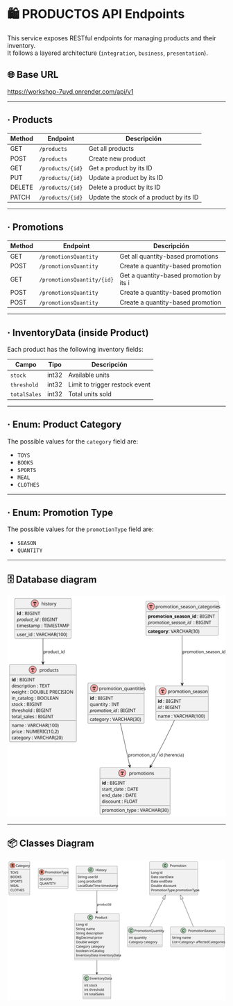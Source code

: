 # 🛍️ PRODUCTOS API Endpoints

This service exposes RESTful endpoints for managing products and their inventory.  
It follows a layered architecture (`integration`, `business`, `presentation`).

## 🌐 Base URL

https://workshop-7uvd.onrender.com/api/v1

---

## · Products

| Method | Endpoint               | Descripción                             |
|--------|------------------------|-----------------------------------------|
| GET    | `/products`            | Get all products                        |
| POST   | `/products`            | Create new product                      |
| GET    | `/products/{id}`       | Get a product by its ID                 |
| PUT    | `/products/{id}`       | Update a product by its ID              |
| DELETE | `/products/{id}`       | Delete a product by its ID              |
| PATCH  | `/products/{id}`       | Update the stock of a product by its ID |

---

## · Promotions

| Method | Endpoint                   | Descripción                             |
|--------|----------------------------|-----------------------------------------|
| GET    | `/promotionsQuantity`      | Get all quantity-based promotions       |
| POST   | `/promotionsQuantity`      | Create a quantity-based promotion       |
| GET    | `/promotionsQuantity/{id}` | Get a quantity-based promotion by its i |
| POST   | `/promotionsQuantity`      | Create a quantity-based promotion       |
| POST   | `/promotionsQuantity`      | Create a quantity-based promotion       |

---

## · InventoryData (inside Product)

Each product has the following inventory fields:

| Campo        | Tipo   | Descripción                    |
|--------------|--------|--------------------------------|
| `stock`      | int32  | Available units                |
| `threshold`  | int32  | Limit to trigger restock event |
| `totalSales` | int32  | Total units sold               |

---

## · Enum: Product Category

The possible values for the `category` field are:

- `TOYS`
- `BOOKS`
- `SPORTS`
- `MEAL`
- `CLOTHES`

---

## · Enum: Promotion Type

The possible values for the `promotionType` field are:

- `SEASON`
- `QUANTITY`

---

## 🗄️ Database diagram

![DB Diagram](./diagrams/db.svg)

---

## 📦 Classes Diagram

![CL Diagram](./diagrams/models.svg)
